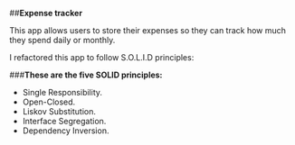 ##**Expense tracker**

This app allows users to store their expenses so they can track how much they spend daily or monthly.

I refactored this app to follow S.O.L.I.D principles:

###**These are the five SOLID principles:**

- Single Responsibility.
- Open-Closed.
- Liskov Substitution.
- Interface Segregation.
- Dependency Inversion.
